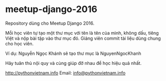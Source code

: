 # meetup-django-2016
Repository dùng cho Meetup Django 2016.

Mỗi học viên tự tạo một thư mục với tên là tên của mình, không dấu, tiêng Việt và nộp bài tập vào thư mục đó.
Giảng viên commit tài liệu dùng chung cho học viên.

Ví dụ: Nguyễn Ngọc Khánh sẽ tạo thư mục là NguyenNgocKhanh

Hãy tuân thủ nội quy và cùng giúp đỡ nhau để học hiệu quả nhất.

http://pythonvietnam.info
Email: info@pythonvietnam.info
